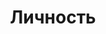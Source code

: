 ---
layout: tag
title: Личность
titles: Личности
slug: personality
priority: 10
description: Личности — это избранные авторы источников информации и фрагментов.
sortby: date
---